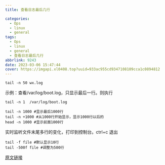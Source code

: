 ```yaml
---
title: 查看日志最后几行

categories:
  - Ops
  - linux
  - general
tags:
  - Ops
  - linux
  - general
  - 查看日志最后几行
abbrlink: 9243
date: 2023-03-06 15:47:44
cover: https://imgapi.xl0408.top?uuid=933ac955cd9347108109cca1c0894812
---
```


```shell
tail -n 50 wx.log
```

示例：查看/var/log/boot.log，只显示最后一行。则执行

```shell
tail -n 1  /var/log/boot.log
```

```shell
tail -n 1000 #显示最后1000行
tail -n +1000 #从1000行开始显示，显示1000行以后的
head -n 1000 #显示前面1000行
```

实时监听文件末尾多行的变化，打印到控制台。ctrl+c 退出

```shell
tail -f file #默认显示10行
tail -500f file #调整为500行
```

[原文链接](https://www.cnblogs.com/keta/p/9627227.html)